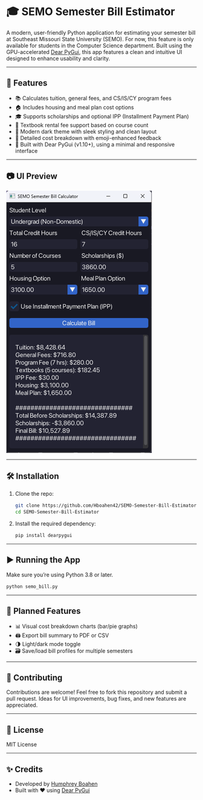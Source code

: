 # 🎓 SEMO Semester Bill Estimator

A modern, user-friendly Python application for estimating your semester bill at Southeast Missouri State University (SEMO). For now, this feature is only available for students in the Computer Science department. Built using the GPU-accelerated [Dear PyGui](https://github.com/hoffstadt/DearPyGui), this app features a clean and intuitive UI designed to enhance usability and clarity.

---

## 🧾 Features

- 📚 Calculates tuition, general fees, and CS/IS/CY program fees
- 🏠 Includes housing and meal plan cost options
- 🎓 Supports scholarships and optional IPP (Installment Payment Plan)
- 📘 Textbook rental fee support based on course count
- 🖤 Modern dark theme with sleek styling and clean layout
- 💬 Detailed cost breakdown with emoji-enhanced feedback
- 🔧 Built with Dear PyGui (v1.10+), using a minimal and responsive interface

---

## 📷 UI Preview

![Preview Screenshot](images/Screenshot.png)

---

## 🛠️ Installation

1. Clone the repo:
   ```bash
   git clone https://github.com/Hboahen42/SEMO-Semester-Bill-Estimator.git
   cd SEMO-Semester-Bill-Estimator
   ```

2. Install the required dependency:
   ```bash
   pip install dearpygui
   ```

---

## ▶️ Running the App

Make sure you’re using Python 3.8 or later.

```bash
python semo_bill.py
```

---

## 🧩 Planned Features

- 📊 Visual cost breakdown charts (bar/pie graphs)
- 🖨️ Export bill summary to PDF or CSV
- 🌗 Light/dark mode toggle
- 🗃️ Save/load bill profiles for multiple semesters

---

## 🤝 Contributing

Contributions are welcome! Feel free to fork this repository and submit a pull request. Ideas for UI improvements, bug fixes, and new features are appreciated.

---

## 📄 License

MIT License

---

## ✨ Credits

- Developed by [Humphrey Boahen](https://github.com/<your-username>)
- Built with ❤️ using [Dear PyGui](https://dearpygui.readthedocs.io)
